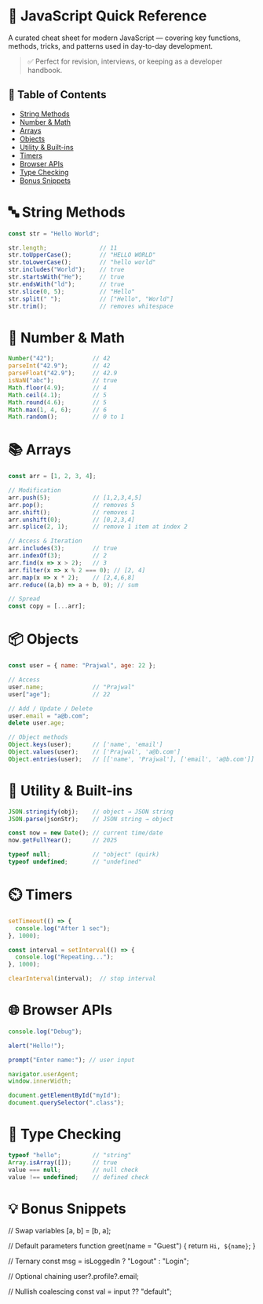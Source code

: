 # 🧠 JavaScript Quick Reference

A curated cheat sheet for modern JavaScript — covering key functions, methods, tricks, and patterns used in day-to-day development.

> ✅ Perfect for revision, interviews, or keeping as a developer handbook.

## 📌 Table of Contents
- [String Methods](#-string-methods)
- [Number & Math](#-number--math)
- [Arrays](#-arrays)
- [Objects](#-objects)
- [Utility & Built-ins](#-utility--built-ins)
- [Timers](#-timers)
- [Browser APIs](#-browser-apis)
- [Type Checking](#-type-checking)
- [Bonus Snippets](#-bonus-snippets)




# 🔤 String Methods

```js
const str = "Hello World";

str.length;               // 11
str.toUpperCase();        // "HELLO WORLD"
str.toLowerCase();        // "hello world"
str.includes("World");    // true
str.startsWith("He");     // true
str.endsWith("ld");       // true
str.slice(0, 5);          // "Hello"
str.split(" ");           // ["Hello", "World"]
str.trim();               // removes whitespace
```


# 🔢 Number & Math

```js
Number("42");           // 42
parseInt("42.9");       // 42
parseFloat("42.9");     // 42.9
isNaN("abc");           // true
Math.floor(4.9);        // 4
Math.ceil(4.1);         // 5
Math.round(4.6);        // 5
Math.max(1, 4, 6);      // 6
Math.random();          // 0 to 1
```

# 📚 Arrays

```js
const arr = [1, 2, 3, 4];

// Modification
arr.push(5);            // [1,2,3,4,5]
arr.pop();              // removes 5
arr.shift();            // removes 1
arr.unshift(0);         // [0,2,3,4]
arr.splice(2, 1);       // remove 1 item at index 2

// Access & Iteration
arr.includes(3);        // true
arr.indexOf(3);         // 2
arr.find(x => x > 2);   // 3
arr.filter(x => x % 2 === 0); // [2, 4]
arr.map(x => x * 2);    // [2,4,6,8]
arr.reduce((a,b) => a + b, 0); // sum

// Spread
const copy = [...arr];
```


# 📦 Objects

```js
const user = { name: "Prajwal", age: 22 };

// Access
user.name;              // "Prajwal"
user["age"];            // 22

// Add / Update / Delete
user.email = "a@b.com";
delete user.age;

// Object methods
Object.keys(user);      // ['name', 'email']
Object.values(user);    // ['Prajwal', 'a@b.com']
Object.entries(user);   // [['name', 'Prajwal'], ['email', 'a@b.com']]
```


# 🧰 Utility & Built-ins

```js
JSON.stringify(obj);    // object → JSON string
JSON.parse(jsonStr);    // JSON string → object

const now = new Date(); // current time/date
now.getFullYear();      // 2025

typeof null;            // "object" (quirk)
typeof undefined;       // "undefined"
```

# ⏲️ Timers

```js
setTimeout(() => {
  console.log("After 1 sec");
}, 1000);

const interval = setInterval(() => {
  console.log("Repeating...");
}, 1000);

clearInterval(interval);  // stop interval
```


# 🌐 Browser APIs

```js
console.log("Debug");

alert("Hello!");

prompt("Enter name:"); // user input

navigator.userAgent;
window.innerWidth;

document.getElementById("myId");
document.querySelector(".class");
```


# 🧪 Type Checking

```js
typeof "hello";         // "string"
Array.isArray([]);      // true
value === null;         // null check
value !== undefined;    // defined check
```


# 💡 Bonus Snippets

// Swap variables
[a, b] = [b, a];

// Default parameters
function greet(name = "Guest") {
  return `Hi, ${name}`;
}

// Ternary
const msg = isLoggedIn ? "Logout" : "Login";

// Optional chaining
user?.profile?.email;

// Nullish coalescing
const val = input ?? "default";

